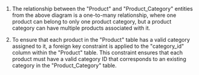 1. The relationship between the "Product" and "Product_Category" entities from the above diagram is a one-to-many relationship, where one product can belong to only one product category, but a product category can have multiple products associated with it.

2. To ensure that each product in the "Product" table has a valid category assigned to it, a foreign key constraint is applied to the "category_id" column within the "Product" table. This constraint ensures that each product must have a valid category ID that corresponds to an existing category in the "Product_Category" table.
